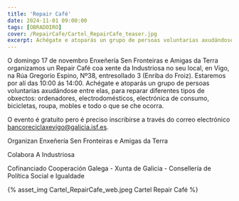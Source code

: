 ```yaml
---
title: 'Repair Café'
date: 2024-11-01 09:00:00
tags: [OBRADOIRO]
cover: /RepairCafe/Cartel_RepairCafe_teaser.jpg
excerpt: Achégate e atoparás un grupo de persoas voluntarias axudándose entre elas, para reparar diferentes tipos de obxectos.
---
```


O domingo 17 de novembro Enxeñería Sen Fronteiras e Amigas da Terra organizamos un Repair Café coa xente da Industriosa no seu local, en Vigo, na Rúa Gregorio Espino, Nº38, entresollado 3 (Enriba do Froiz). Estaremos por alí das 10:00 ás 14:00. Achégate e atoparás un grupo de persoas voluntarias axudándose entre elas, para reparar diferentes tipos de obxectos: ordenadores, electrodomésticos, electrónica de consumo, bicicletas, roupa, mobles e todo o que se che ocorra. 

O evento é gratuito pero é preciso inscribirse a través do correo electrónico <a href="mailto:bancoreciclaxevigo@galicia.isf.es" >bancoreciclaxevigo@galicia.isf.es</a>.

Organizan Enxeñería Sen Fronteiras e Amigas da Terra

Colabora A Industriosa

Cofinanciado Cooperación Galega - Xunta de Galicia - Consellería de Política Social e Igualdade 

{% asset_img Cartel_RepairCafe_web.jpeg Cartel Repair Café %}
